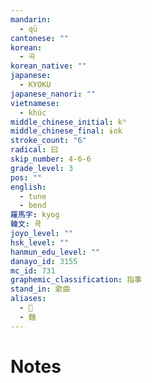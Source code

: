 ```yaml
---
mandarin:
  - qū
cantonese: ""
korean:
  - 곡
korean_native: ""
japanese:
  - KYOKU
japanese_nanori: ""
vietnamese:
  - khúc
middle_chinese_initial: kʰ
middle_chinese_final: ɨok
stroke_count: "6"
radical: 曰
skip_number: 4-6-6
grade_level: 3
pos: ""
english:
  - tune
  - bend
羅馬字: kyog
韓文: 쿅
joyo_level: ""
hsk_level: ""
hanmun_edu_level: ""
danayo_id: 3155
mc_id: 731
graphemic_classification: 指事
stand_in: 歌曲
aliases:
  - 𡆪
  - 麯
---
```


# Notes
